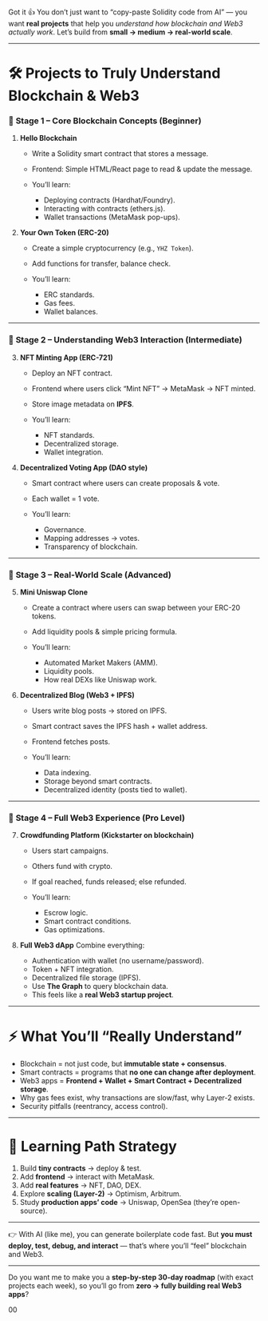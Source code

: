 Got it 👍 You don’t just want to “copy-paste Solidity code from AI” — you want **real projects** that help you *understand how blockchain and Web3 actually work*. Let’s build from **small → medium → real-world scale**.

---

# 🛠 Projects to Truly Understand Blockchain & Web3

### 🔹 **Stage 1 – Core Blockchain Concepts (Beginner)**

1. **Hello Blockchain**

   * Write a Solidity smart contract that stores a message.
   * Frontend: Simple HTML/React page to read & update the message.
   * You’ll learn:

     * Deploying contracts (Hardhat/Foundry).
     * Interacting with contracts (ethers.js).
     * Wallet transactions (MetaMask pop-ups).

2. **Your Own Token (ERC-20)**

   * Create a simple cryptocurrency (e.g., `YHZ Token`).
   * Add functions for transfer, balance check.
   * You’ll learn:

     * ERC standards.
     * Gas fees.
     * Wallet balances.

---

### 🔹 **Stage 2 – Understanding Web3 Interaction (Intermediate)**

3. **NFT Minting App (ERC-721)**

   * Deploy an NFT contract.
   * Frontend where users click “Mint NFT” → MetaMask → NFT minted.
   * Store image metadata on **IPFS**.
   * You’ll learn:

     * NFT standards.
     * Decentralized storage.
     * Wallet integration.

4. **Decentralized Voting App (DAO style)**

   * Smart contract where users can create proposals & vote.
   * Each wallet = 1 vote.
   * You’ll learn:

     * Governance.
     * Mapping addresses → votes.
     * Transparency of blockchain.

---

### 🔹 **Stage 3 – Real-World Scale (Advanced)**

5. **Mini Uniswap Clone**

   * Create a contract where users can swap between your ERC-20 tokens.
   * Add liquidity pools & simple pricing formula.
   * You’ll learn:

     * Automated Market Makers (AMM).
     * Liquidity pools.
     * How real DEXs like Uniswap work.

6. **Decentralized Blog (Web3 + IPFS)**

   * Users write blog posts → stored on IPFS.
   * Smart contract saves the IPFS hash + wallet address.
   * Frontend fetches posts.
   * You’ll learn:

     * Data indexing.
     * Storage beyond smart contracts.
     * Decentralized identity (posts tied to wallet).

---

### 🔹 **Stage 4 – Full Web3 Experience (Pro Level)**

7. **Crowdfunding Platform (Kickstarter on blockchain)**

   * Users start campaigns.
   * Others fund with crypto.
   * If goal reached, funds released; else refunded.
   * You’ll learn:

     * Escrow logic.
     * Smart contract conditions.
     * Gas optimizations.

8. **Full Web3 dApp**
   Combine everything:

   * Authentication with wallet (no username/password).
   * Token + NFT integration.
   * Decentralized file storage (IPFS).
   * Use **The Graph** to query blockchain data.
   * This feels like a **real Web3 startup project**.

---

# ⚡ What You’ll “Really Understand”

* Blockchain = not just code, but **immutable state + consensus**.
* Smart contracts = programs that **no one can change after deployment**.
* Web3 apps = **Frontend + Wallet + Smart Contract + Decentralized storage**.
* Why gas fees exist, why transactions are slow/fast, why Layer-2 exists.
* Security pitfalls (reentrancy, access control).

---

# 🎯 Learning Path Strategy

1. Build **tiny contracts** → deploy & test.
2. Add **frontend** → interact with MetaMask.
3. Add **real features** → NFT, DAO, DEX.
4. Explore **scaling (Layer-2)** → Optimism, Arbitrum.
5. Study **production apps’ code** → Uniswap, OpenSea (they’re open-source).

---

👉 With AI (like me), you can generate boilerplate code fast.
But **you must deploy, test, debug, and interact** — that’s where you’ll “feel” blockchain and Web3.

---

Do you want me to make you a **step-by-step 30-day roadmap** (with exact projects each week), so you’ll go from **zero → fully building real Web3 apps**?

00
